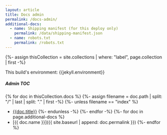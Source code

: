```yaml
---
layout: article
title: Docs admin
permalink: /docs-admin/
additional-docs:
  - name: Shipping manifest (for this deploy only)
    permalink: /data/shipping-manifest.json
  - name: robots.txt
    permalink: /robots.txt
---
```


{%- assign thisCollection = site.collections
  | where: "label", page.collection
  | first -%}

This build's environment: {{jekyll.environment}}

##### Admin TOC

{% for doc in thisCollection.docs %}
  {%- assign filename = doc.path | split: "/" | last | split: "." | first -%}
  {%- unless filename == "index" %}
  * [{{doc.title}}]({{doc.url}})
  {%- endunless -%}
{%- endfor -%}
{%- for doc in page.additional-docs %}
  * [{{ doc.name }}]({{ site.baseurl | append: doc.permalink }})
{%- endfor %}